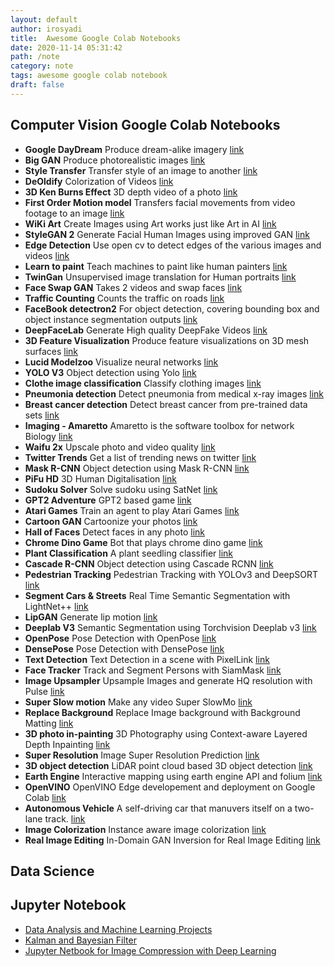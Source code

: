 ```yaml
---
layout: default
author: irosyadi
title:  Awesome Google Colab Notebooks
date: 2020-11-14 05:31:42
path: /note
category: note
tags: awesome google colab notebook
draft: false
---
```


## Computer Vision Google Colab Notebooks

- **Google DayDream** Produce dream-alike imagery [link](https://colab.research.google.com/github/tensorflow/docs/blob/master/site/en/tutorials/generative/deepdream.ipynb) 
- **Big GAN** Produce photorealistic images [link](https://colab.research.google.com/github/tensorflow/hub/blob/master/examples/colab/biggan_generation_with_tf_hub.ipynb) 
- **Style Transfer** Transfer style of an image to another [link](https://colab.research.google.com/github/tensorflow/lucid/blob/master/notebooks/differentiable-parameterizations/style_transfer_2d.ipynb) 
- **DeOldify** Colorization of Videos [link](https://colab.research.google.com/github/jantic/DeOldify/blob/master/VideoColorizerColab.ipynb) 
- **3D Ken Burns Effect** 3D depth video of a photo [link](https://colab.research.google.com/drive/1hxx4iSuAOyeI2gCL54vQkpEuBVrIv1hY) 
- **First Order Motion model** Transfers facial movements from video footage to an image [link](https://colab.research.google.com/github/AliaksandrSiarohin/first-order-model/blob/master/demo.ipynb#scrollTo=UCMFMJV7K-ag) 
- **WiKi Art** Create Images using Art works just like Art in AI [link](https://colab.research.google.com/github/Norod/my-colab-experiments/blob/master/WikiArt_Example_Generation_By_Peter_Baylies.ipynb) 
- **StyleGAN 2** Generate Facial Human Images using improved GAN [link](https://colab.research.google.com/drive/1ShgW6wohEFQtqs_znMna3dzrcVoABKIH) 
- **Edge Detection** Use open cv to detect edges of the various images and videos [link](https://colab.research.google.com/drive/10ZIvyVgDjGlWd09LJZzwboQs-4RPlCut) 
- **Learn to paint** Teach machines to paint like human painters [link](https://colab.research.google.com/github/mrm8488/shared_colab_notebooks/blob/master/custom_learningtopaint.ipynb) 
- **TwinGan** Unsupervised image translation for Human portraits [link](https://colab.research.google.com/github/mrm8488/shared_colab_notebooks/blob/master/TWINGAN_manu.ipynb) 
- **Face Swap GAN** Takes 2 videos and swap faces [link](https://colab.research.google.com/github/shaoanlu/faceswap-GAN/blob/master/colab_demo/faceswap-GAN_colab_demo.ipynb#scrollTo=MiOo3478pJg9) 
- **Traffic Counting** Counts the traffic on roads [link](https://colab.research.google.com/drive/12N4m_RYKqrpozRzh9qe7nQE_sIqQH9U8) 
- **FaceBook detectron2** For object detection, covering bounding box and object instance segmentation outputs [link](https://colab.research.google.com/drive/16jcaJoc6bCFAQ96jDe2HwtXj7BMD_-m5) 
- **DeepFaceLab** Generate High quality DeepFake Videos [link](https://colab.research.google.com/github/chervonij/DFL-Colab/blob/master/DFL_Colab_1-0.ipynb) 
- **3D Feature Visualization** Produce feature visualizations on 3D mesh surfaces [link](https://colab.research.google.com/github/tensorflow/lucid/blob/master/notebooks/differentiable-parameterizations/texture_synth_3d.ipynb) 
- **Lucid Modelzoo** Visualize neural networks [link](https://colab.research.google.com/github/tensorflow/lucid/blob/master/notebooks/modelzoo.ipynb) 
- **YOLO V3** Object detection using Yolo [link](https://colab.research.google.com/drive/1lTGZsfMaGUpBG4inDIQwIJVW476ibXk_) 
- **Clothe image classification** Classify clothing images [link](https://colab.research.google.com/github/tensorflow/docs/blob/master/site/en/tutorials/keras/classification.ipynb#scrollTo=FbVhjPpzn6BM) 
- **Pneumonia detection** Detect pneumonia from medical x-ray images [link](https://colab.research.google.com/github/mdai/ml-lessons/blob/master/lesson3-rsna-pneumonia-detection-kaggle.ipynb) 
- **Breast cancer detection** Detect breast cancer from pre-trained data sets [link](https://colab.research.google.com/drive/12DKmhi5z5Qx84iJQ8FTq5hHsG5UUHUcG) 
- **Imaging - Amaretto** Amaretto is the software toolbox for network Biology [link](https://colab.research.google.com/drive/14u1KZJ3Gf-9qjDycyBKzBiN5VzzOa2xU) 
- **Waifu 2x** Upscale photo and video quality [link](https://github.com/mphirke/Google-Colab-waifu2x-chainer) 
- **Twitter Trends** Get a list of trending news on twitter [link](https://colab.research.google.com/drive/1WIcVZgbrU0DYOQqaxuaCLKY6CoLBV18O#scrollTo=xNdTFUOmBWM0) 
- **Mask R-CNN** Object detection using Mask R-CNN [link](https://colab.research.google.com/github/tensorflow/tpu/blob/master/models/official/mask_rcnn/mask_rcnn_demo.ipynb) 
- **PiFu HD** 3D Human Digitalisation [link](https://colab.research.google.com/drive/1GFSsqP2BWz4gtq0e-nki00ZHSirXwFyY) 
- **Sudoku Solver** Solve sudoku using SatNet [link](https://colab.research.google.com/drive/1dRfepPLEE8N6BBZhXz8bbLDcPnRKaOcJ) 
- **GPT2 Adventure** GPT2 based game [link](https://colab.research.google.com/drive/1khUaPex-gyk1wXXLuqcopiWmHmcKl4UP#scrollTo=H7LoMj4GA4n_) 
- **Atari Games** Train an agent to play Atari Games [link](https://colab.research.google.com/drive/1iYK11yDzOOqnrXi1Sfjm1iekZr4cxLaN#scrollTo=hyyN-2qyK_T2) 
- **Cartoon GAN** Cartoonize your photos [link](https://colab.research.google.com/github/TobiasSunderdiek/cartoon-gan/blob/master/CartoonGAN.ipynb) 
- **Hall of Faces** Detect faces in any photo [link](https://colab.research.google.com/drive/1lJWquGmKoMm68qNuwjSnfMjjIi-UTzI1) 
- **Chrome Dino Game** Bot that plays chrome dino game [link](https://github.com/SaralTayal123/ChromeDinoAI/blob/master/DinoAI.ipynb) 
- **Plant Classification** A plant seedling classifier [link](https://colab.research.google.com/drive/1y0pgDW_0r4tPSk6URgWc3UekejIKBxDd) 
- **Cascade R-CNN** Object detection using Cascade RCNN [link](https://colab.research.google.com/github/tugstugi/dl-colab-notebooks/blob/master/notebooks/Open_MMLab_Detection_Toolbox_Cascade_RCNN.ipynb) 
- **Pedestrian Tracking** Pedestrian Tracking with YOLOv3 and DeepSORT [link](https://colab.research.google.com/github/tugstugi/dl-colab-notebooks/blob/master/notebooks/DeepSORT_YOLOv3.ipynb) 
- **Segment Cars & Streets** Real Time Semantic Segmentation with LightNet++ [link](https://colab.research.google.com/github/tugstugi/dl-colab-notebooks/blob/master/notebooks/LightNetPlusPlus.ipynb) 
- **LipGAN** Generate lip motion [link](https://colab.research.google.com/github/tugstugi/dl-colab-notebooks/blob/master/notebooks/LipGAN.ipynb) 
- **Deeplab V3** Semantic Segmentation using Torchvision Deeplab v3 [link](https://colab.research.google.com/github/tugstugi/dl-colab-notebooks/blob/master/notebooks/TorchvisionDeepLabV3.ipynb) 
- **OpenPose** Pose Detection with OpenPose [link](https://colab.research.google.com/github/tugstugi/dl-colab-notebooks/blob/master/notebooks/OpenPose.ipynb) 
- **DensePose** Pose Detection with DensePose [link](https://colab.research.google.com/github/tugstugi/dl-colab-notebooks/blob/master/notebooks/DensePose.ipynb) 
- **Text Detection** Text Detection in a scene with PixelLink [link](https://colab.research.google.com/github/tugstugi/dl-colab-notebooks/blob/master/notebooks/PixelLink.ipynb) 
- **Face Tracker** Track and Segment Persons with SiamMask [link](https://colab.research.google.com/github/tugstugi/dl-colab-notebooks/blob/master/notebooks/SiamMask.ipynb) 
- **Image Upsampler** Upsample Images and generate HQ resolution with Pulse [link](https://colab.research.google.com/github/ctawong/PULSE_from_image_url/blob/master/PULSE_URL.ipynb) 
- **Super Slow motion** Make any video Super SlowMo [link](https://colab.research.google.com/github/tugstugi/dl-colab-notebooks/blob/master/notebooks/SuperSloMo.ipynb) 
- **Replace Background** Replace Image background with Background Matting [link](https://colab.research.google.com/gist/andreyryabtsev/243aa3eefa6e06891dda7b1583d1d08f/backmatting.ipynb) 
- **3D photo in-painting** 3D Photography using Context-aware Layered Depth Inpainting [link](https://colab.research.google.com/drive/1706ToQrkIZshRSJSHvZ1RuCiM__YX3Bz) 
- **Super Resolution** Image Super Resolution Prediction [link](https://colab.research.google.com/github/tugstugi/dl-colab-notebooks/blob/master/notebooks/ISR_Prediction_Tutorial.ipynb) 
- **3D object detection** LiDAR point cloud based 3D object detection [link](https://github.com/gkadusumilli/Voxelnet/blob/master/VoxelNet_data_creation.ipynb) 
- **Earth Engine** Interactive mapping using earth engine API and folium [link](https://colab.research.google.com/github/giswqs/qgis-earthengine-examples/blob/master/Folium/ee-api-folium-setup.ipynb) 
- **OpenVINO** OpenVINO Edge developement and deployment on Google Colab [link](https://github.com/alihussainia/openvino-colab/blob/master/demo.ipynb) 
- **Autonomous Vehicle** A self-driving car that manuvers itself on a two-lane track. [link](https://github.com/amanbasu/Autonomous-Car-Prototype/blob/master/Review.ipynb) 
- **Image Colorization** Instance aware image colorization [link](https://colab.research.google.com/github/ericsujw/InstColorization/blob/master/InstColorization.ipynb) 
- **Real Image Editing** In-Domain GAN Inversion for Real Image Editing [link](https://colab.research.google.com/github/genforce/idinvert_pytorch/blob/master/docs/Idinvert.ipynb)


## Data Science
## Jupyter Notebook
- [Data Analysis and Machine Learning Projects](https://github.com/rhiever/Data-Analysis-and-Machine-Learning-Projects)
- [Kalman and Bayesian Filter](https://github.com/rlabbe/Kalman-and-Bayesian-Filters-in-Python)
- [Jupyter Netbook for Image Compression with Deep Learning](https://colab.research.google.com/github/Justin-Tan/high-fidelity-generative-compression/blob/master/assets/HiFIC_torch_colab_demo.ipynb)
